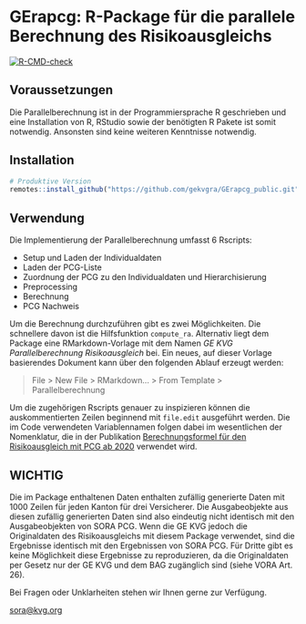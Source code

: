 
# GErapcg: R-Package für die parallele Berechnung des Risikoausgleichs

[![R-CMD-check](https://github.com/gekvgra/GErapcg_public/actions/workflows/R-CMD-check.yaml/badge.svg)](https://github.com/gekvgra/GErapcg_public/actions/workflows/R-CMD-check.yaml)

## Voraussetzungen

Die Parallelberechnung ist in der Programmiersprache R geschrieben und
eine Installation von R, RStudio sowie der benötigten R Pakete ist somit
notwendig. Ansonsten sind keine weiteren Kenntnisse notwendig.

## Installation

<div class="GErapcg-release">

``` r
# Produktive Version
remotes::install_github("https://github.com/gekvgra/GErapcg_public.git")
```

</div>

## Verwendung

Die Implementierung der Parallelberechnung umfasst 6 Rscripts:

- Setup und Laden der Individualdaten
- Laden der PCG-Liste
- Zuordnung der PCG zu den Individualdaten und Hierarchisierung
- Preprocessing
- Berechnung
- PCG Nachweis

Um die Berechnung durchzuführen gibt es zwei Möglichkeiten. Die
schnellere davon ist die Hilfsfunktion `compute_ra`. Alternativ liegt
dem Package eine RMarkdown-Vorlage mit dem Namen *GE KVG
Parallelberechnung Risikoausgleich* bei. Ein neues, auf dieser Vorlage
basierendes Dokument kann über den folgenden Ablauf erzeugt werden:

> File \> New File \> RMarkdown… \> From Template \> Parallelberechnung

Um die zugehörigen Rscripts genauer zu inspizieren können die
auskommentierten Zeilen beginnend mit `file.edit` ausgeführt werden. Die
im Code verwendeten Variablennamen folgen dabei im wesentlichen der
Nomenklatur, die in der Publikation [Berechnungsformel für den
Risikoausgleich mit PCG ab
2020](https://www.bag.admin.ch/bag/de/home/versicherungen/krankenversicherung/krankenversicherung-versicherer-aufsicht/risikoausgleich.html)
verwendet wird.

## WICHTIG

Die im Package enthaltenen Daten enthalten zufällig generierte Daten mit
1000 Zeilen für jeden Kanton für drei Versicherer. Die Ausgabeobjekte
aus diesen zufällig generierten Daten sind also eindeutig nicht
identisch mit den Ausgabeobjekten von SORA PCG. Wenn die GE KVG jedoch
die Originaldaten des Risikoausgleichs mit diesem Package verwendet,
sind die Ergebnisse identisch mit den Ergebnissen von SORA PCG. Für
Dritte gibt es keine Möglichkeit diese Ergebnisse zu reproduzieren, da
die Originaldaten per Gesetz nur der GE KVG und dem BAG zugänglich sind
(siehe VORA Art. 26).

Bei Fragen oder Unklarheiten stehen wir Ihnen gerne zur Verfügung.

<sora@kvg.org>
